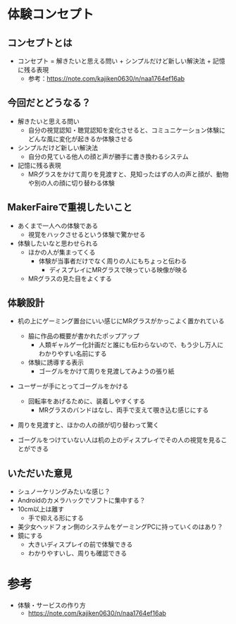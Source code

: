 # 体験コンセプト
## コンセプトとは
- コンセプト = 解きたいと思える問い + シンプルだけど新しい解決法 + 記憶に残る表現
  - 参考：https://note.com/kajiken0630/n/naa1764ef16ab
## 今回だとどうなる？
- 解きたいと思える問い
  - 自分の視覚認知・聴覚認知を変化させると、コミュニケーション体験にどんな風に変化が起きるか体験させる
- シンプルだけど新しい解決法
  - 自分の見ている他人の顔と声が勝手に書き換わるシステム
- 記憶に残る表現
  - MRグラスをかけて周りを見渡すと、見知ったはずの人の声と顔が、動物や別の人の顔に切り替わる体験

## MakerFaireで重視したいこと
- あくまで一人への体験である
  - 視覚をハックさせるという体験で驚かせる
- 体験したいなと思わせられる
  - ほかの人が集まってくる
    - 体験が当事者だけでなく周りの人にもちょっと伝わる
      - ディスプレイにMRグラスで映っている映像が映る
  - MRグラスの見た目をよくする

## 体験設計
- 机の上にゲーミング置台にいい感じにMRグラスがかっこよく置かれている
  - 脇に作品の概要が書かれたポップアップ
    - 人類ギャルゲー化計画だと誰にも伝わらないので、もう少し万人にわかりやすい名前にする
  - 体験に誘導する表示
    - ゴーグルをかけて周りを見渡してみようの張り紙
- ユーザーが手にとってゴーグルをかける
  - 回転率をあげるために、装着しやすくする
    - MRグラスのバンドはなし、両手で支えて覗き込む感じにする

- 周りを見渡すと、ほかの人の顔が切り替わって驚く
- ゴーグルをつけていない人は机の上のディスプレイでその人の視覚を見ることができる

## いただいた意見
  - シュノーケリングみたいな感じ？
  - Androidのカメラハックでソフトに集中する？
  - 10cm以上は離す
    - 手で抑える形にする
  - 美少女ヘッドフォン側のシステムをゲーミングPCに持っていくのはあり？
  - 鏡にする
    - 大きいディスプレイの前で体験できる
    - わかりやすいし、周りも確認できる

# 参考
- 体験・サービスの作り方
  - https://note.com/kajiken0630/n/naa1764ef16ab
